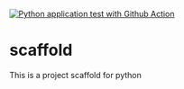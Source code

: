 [![Python application test with Github Action](https://github.com/Panahda/scaffold/actions/workflows/main.yml/badge.svg)](https://github.com/Panahda/scaffold/actions/workflows/main.yml)

# scaffold
This is a project scaffold for python
